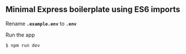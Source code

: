 Minimal Express boilerplate using ES6 imports
---------------------------------------------

Rename **`.example.env`** to **`.env`**

Run the app
```js
$ npm run dev
```